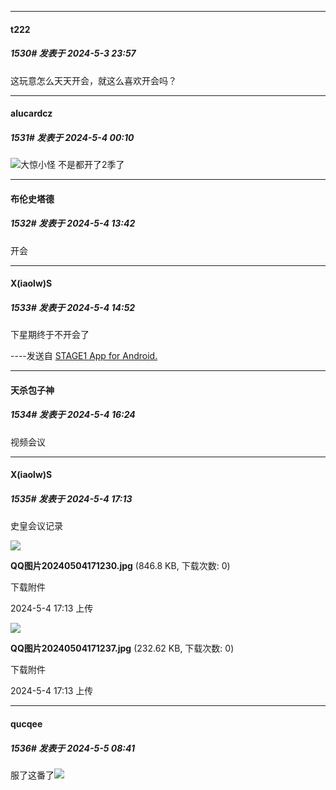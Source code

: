 ﻿
*****

####  t222  
##### 1530#       发表于 2024-5-3 23:57

这玩意怎么天天开会，就这么喜欢开会吗？


*****

####  alucardcz  
##### 1531#       发表于 2024-5-4 00:10

<img src="https://static.saraba1st.com/image/smiley/face2017/067.png" referrerpolicy="no-referrer">大惊小怪 不是都开了2季了


*****

####  布伦史塔德  
##### 1532#       发表于 2024-5-4 13:42

开会


*****

####  X(iaolw)S  
##### 1533#       发表于 2024-5-4 14:52

下星期终于不开会了

----发送自 [STAGE1 App for Android.](http://stage1.5j4m.com/?1.37)


*****

####  天杀包子神  
##### 1534#       发表于 2024-5-4 16:24

视频会议


*****

####  X(iaolw)S  
##### 1535#       发表于 2024-5-4 17:13

史皇会议记录

<img src="https://img.saraba1st.com/forum/202405/04/171327yup5air86a8quej5.jpg" referrerpolicy="no-referrer">

<strong>QQ图片20240504171230.jpg</strong> (846.8 KB, 下载次数: 0)

下载附件

2024-5-4 17:13 上传

<img src="https://img.saraba1st.com/forum/202405/04/171334dwmtwe4nm47s8u8z.jpg" referrerpolicy="no-referrer">

<strong>QQ图片20240504171237.jpg</strong> (232.62 KB, 下载次数: 0)

下载附件

2024-5-4 17:13 上传


*****

####  qucqee  
##### 1536#       发表于 2024-5-5 08:41

服了这番了<img src="https://static.saraba1st.com/image/smiley/face2017/066.png" referrerpolicy="no-referrer">


